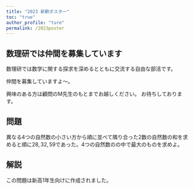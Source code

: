 ```yaml
---
title: "2023 新歓ポスター"
toc: "true"
author_profile: "ture"
permalink: /2023poster
---
```


## 数理研では仲間を募集しています

数理研では数学に関する探求を深めるとともに交流する自由な部活です。

仲間を募集していますよ〜。

興味のある方は顧問のM先生のもとまでお越しください。
お待ちしております。

## 問題

異なる$4$つの自然数の小さい方から順に並べて隣り合った$2$数の自然数の和を求めると順に$28,32,59$であった。$4$つの自然数のの中で最大のものを求めよ。


## 解説

この問題は新高1年生向けに作成されました。

